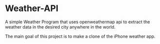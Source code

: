 # Weather-API

A simple Weather Program that uses openweathermap api to extract the weather data in the desired city anywhere in the world.

The main goal of this project is to make a clone of the iPhone weather app. 